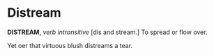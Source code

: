 # Distream

**DISTREAM**, _verb intransitive_ \[dis and stream.\] To spread or flow over.

Yet oer that virtuous blush distreams a tear.